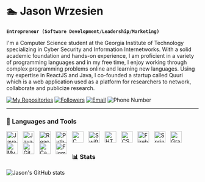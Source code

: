 # 🏊 Jason Wrzesien

**`Entrepreneur (Software Development/Leadership/Marketing)`**

I'm a Computer Science student at the Georgia Institute of Technology specializing in Cyber Security and Information Internetworks. With a solid academic foundation and hands-on experience, I am proficient in a variety of programming languages and in my free time, I enjoy working through complex programming problems online and learning new languages. Using my expertise in ReactJS and Java, I co-founded a startup called Quuri which is a web application used as a platform for researchers to network, collaborate and publicize research.

<p align="left">
    <a href="https://github.com/jasonwrzesien?tab=repositories">
        <img alt="My Repositories" src="https://custom-icon-badges.demolab.com/badge/-My%20Repos-blue?style=for-the-badge&logoColor=white&logo=repo"/></a>
    <a href="https://github.com/jasonwrzesien?tab=followers">
        <img alt="Followers" src="https://custom-icon-badges.demolab.com/github/followers/wrzesienjessica?color=236ad3&labelColor=1155ba&style=for-the-badge&logo=person-add&label=Follow&logoColor=white"/></a>
    <a href="mailto: jason.wrzesien@icloud.com">
        <img alt="Email" src="https://custom-icon-badges.demolab.com/badge/-jason.wrzesien@icloud.com-red?style=for-the-badge&logo=mention&logoColor=white"/></a>
    <a>
        <img alt="Phone Number" src="https://custom-icon-badges.demolab.com/badge/-770--742--1701-orange?style=for-the-badge&logo=phone&logoColor=white"/></a>
</p>

---

### 🧰 Languages and Tools

<img align="left" alt="Java" width="30px" style="padding-right:10px;" src="https://cdn.jsdelivr.net/gh/devicons/devicon/icons/java/java-original.svg"/>
<img align="left" alt="JavaScript" width="30px" style="padding-right:10px;" src="https://cdn.jsdelivr.net/gh/devicons/devicon/icons/javascript/javascript-plain.svg" />
<img align="left" alt="React" width="30px" style="padding-right:10px;" src="https://cdn.jsdelivr.net/gh/devicons/devicon/icons/react/react-original.svg" />
<img align="left" alt="Python" width="30px" style="padding-right:10px;" src="https://cdn.jsdelivr.net/gh/devicons/devicon/icons/python/python-plain.svg" />
<img align="left" alt="C" width="30px" style="padding-right:10px;" src="https://cdn.jsdelivr.net/gh/devicons/devicon@latest/icons/c/c-original.svg" />
<img align="left" alt="Swift" width="30px" style="padding-right:10px;" src="https://cdn.jsdelivr.net/gh/devicons/devicon@latest/icons/swift/swift-original.svg" />
<img align="left" alt="HTML" width="30px" style="padding-right:10px;" src="https://cdn.jsdelivr.net/gh/devicons/devicon/icons/html5/html5-plain.svg" />
<img align="left" alt="CSS" width="30px" style="padding-right:10px;" src="https://cdn.jsdelivr.net/gh/devicons/devicon/icons/css3/css3-plain.svg" />
<img align="left" alt="Firebase" width="30px" style="padding-right:10px;" src="https://cdn.jsdelivr.net/gh/devicons/devicon@latest/icons/firebase/firebase-original.svg" />
<img align="left" alt="Spring" width="30px" style="padding-right:10px;" src="https://cdn.jsdelivr.net/gh/devicons/devicon/icons/spring/spring-original.svg" />
<img align="left" alt="Gradle" width="30px" style="padding-right:10px;" src="https://cdn.jsdelivr.net/gh/devicons/devicon@latest/icons/gradle/gradle-original.svg" />
<img align="left" alt="MySQL" width="30px" style="padding-right:10px;" src="https://cdn.jsdelivr.net/gh/devicons/devicon@latest/icons/mysql/mysql-original.svg" />
<img align="left" alt="GitHub" width="30px" style="padding-right:10px;" src="https://cdn.jsdelivr.net/gh/devicons/devicon/icons/github/github-original.svg" />
<img align="left" alt="Canva" width="30px" style="padding-right:10px;" src="https://cdn.jsdelivr.net/gh/devicons/devicon@latest/icons/canva/canva-original.svg" />
<img align="left" alt="Figma" width="30px" style="padding-right:10px;" src="https://cdn.jsdelivr.net/gh/devicons/devicon@latest/icons/figma/figma-original.svg" />
<br />

#

### 📊 Stats

![Jason's GitHub stats](https://github-readme-stats.vercel.app/api?username=jasonwrzesien&show_icons=true&theme=gruvbox)

[linkedin]: https://www.linkedin.com/in/jason-wrzesien/
[website]: https://quuri.com/about
